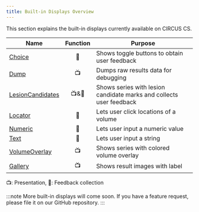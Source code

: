 ```yaml
---
title: Built-in Displays Overview
---
```


This section explains the built-in displays currently available on CIRCUS CS.

| Name                                       | Function | Purpose                                                             |
| ------------------------------------------ | :------: | ------------------------------------------------------------------- |
| [Choice](./choice.md)                      |    🎤    | Shows toggle buttons to obtain user feedback                        |
| [Dump](./dump.md)                          |    📺    | Dumps raw results data for debugging                                |
| [LesionCandidates](./lesion-candidates.md) |  📺&🎤   | Shows series with lesion candidate marks and collects user feedback |
| [Locator](./locator.md)                    |    🎤    | Lets user click locations of a volume                               |
| [Numeric](./numeric.md)                    |    🎤    | Lets user input a numeric value                                     |
| [Text](./text.md)                          |    🎤    | Lets user input a string                                            |
| [VolumeOverlay](./volume-overlay.md)       |    📺    | Shows series with colored volume overlay                            |
| [Gallery](./gallery.md)                    |    📺    | Shows result images with label                                      |

📺: Presentation, 🎤: Feedback collection

:::note
More built-in displays will come soon. If you have a feature request, please file it on our GitHub repository.
:::
